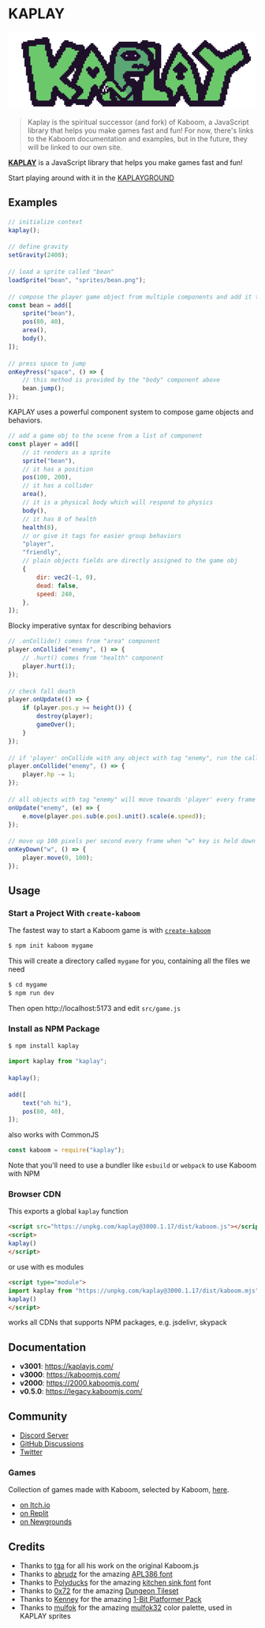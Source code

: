 # KAPLAY

![KAPLAY](assets/kaplay.png)

> Kaplay is the spiritual successor (and fork) of Kaboom, a JavaScript library that helps you make games fast and fun!
> For now, there's links to the Kaboom documentation and examples, but in the future, they will be linked
> to our own site.

[**KAPLAY**](https://kaplayjs.com/) is a JavaScript library that helps you make games fast and fun!

Start playing around with it in the [KAPLAYGROUND](https://play.kaplayjs.com/)

## Examples

```js
// initialize context
kaplay();

// define gravity
setGravity(2400);

// load a sprite called "bean"
loadSprite("bean", "sprites/bean.png");

// compose the player game object from multiple components and add it to the game
const bean = add([
    sprite("bean"),
    pos(80, 40),
    area(),
    body(),
]);

// press space to jump
onKeyPress("space", () => {
    // this method is provided by the "body" component above
    bean.jump();
});
```

KAPLAY uses a powerful component system to compose game objects and behaviors.

```js
// add a game obj to the scene from a list of component
const player = add([
    // it renders as a sprite
    sprite("bean"),
    // it has a position
    pos(100, 200),
    // it has a collider
    area(),
    // it is a physical body which will respond to physics
    body(),
    // it has 8 of health
    health(8),
    // or give it tags for easier group behaviors
    "player",
    "friendly",
    // plain objects fields are directly assigned to the game obj
    {
        dir: vec2(-1, 0),
        dead: false,
        speed: 240,
    },
]);
```

Blocky imperative syntax for describing behaviors

```js
// .onCollide() comes from "area" component
player.onCollide("enemy", () => {
    // .hurt() comes from "health" component
    player.hurt(1);
});

// check fall death
player.onUpdate(() => {
    if (player.pos.y >= height()) {
        destroy(player);
        gameOver();
    }
});

// if 'player' onCollide with any object with tag "enemy", run the callback
player.onCollide("enemy", () => {
    player.hp -= 1;
});

// all objects with tag "enemy" will move towards 'player' every frame
onUpdate("enemy", (e) => {
    e.move(player.pos.sub(e.pos).unit().scale(e.speed));
});

// move up 100 pixels per second every frame when "w" key is held down
onKeyDown("w", () => {
    player.move(0, 100);
});
```

## Usage

### Start a Project With `create-kaboom`

The fastest way to start a Kaboom game is with [`create-kaboom`](https://github.com/replit/kaboom/tree/master/pkgs/create)

```sh
$ npm init kaboom mygame
```

This will create a directory called `mygame` for you, containing all the files we need

```sh
$ cd mygame
$ npm run dev
```

Then open http://localhost:5173 and edit `src/game.js`

### Install as NPM Package

```sh
$ npm install kaplay
```

```js
import kaplay from "kaplay";

kaplay();

add([
    text("oh hi"),
    pos(80, 40),
]);
```

also works with CommonJS

```js
const kaboom = require("kaplay");
```

Note that you'll need to use a bundler like `esbuild` or `webpack` to use Kaboom with NPM

### Browser CDN

This exports a global `kaplay` function

```html
<script src="https://unpkg.com/kaplay@3000.1.17/dist/kaboom.js"></script>
<script>
kaplay()
</script>
```

or use with es modules

```html
<script type="module">
import kaplay from "https://unpkg.com/kaplay@3000.1.17/dist/kaboom.mjs"
kaplay()
</script>
```

works all CDNs that supports NPM packages, e.g. jsdelivr, skypack

## Documentation

- **v3001**: https://kaplayjs.com/
- **v3000**: https://kaboomjs.com/
- **v2000**: https://2000.kaboomjs.com/
- **v0.5.0**: https://legacy.kaboomjs.com/

## Community

- [Discord Server](https://discord.gg/aQ6RuQm3TF)
- [GitHub Discussions](https://github.com/marklovers/kaplay/discussions)
- [Twitter](https://twitter.com/Kaboomjs)

### Games

Collection of games made with Kaboom, selected by Kaboom, [here](https://itch.io/c/2645141/made-in-kaboom).

- [on Itch.io](https://itch.io/games/tag-kaboomjs)
- [on Replit](https://replit.com/apps/kaboom)
- [on Newgrounds](https://www.newgrounds.com/search/conduct/games?tags=kaboomjs)

## Credits

- Thanks to [tga](https://space55.xyz) for all his work on the original Kaboom.js
- Thanks to [abrudz](https://github.com/abrudz) for the amazing [APL386 font](https://abrudz.github.io/APL386/)
- Thanks to [Polyducks](http://polyducks.co.uk/) for the amazing [kitchen sink font](https://polyducks.itch.io/kitchen-sink-textmode-font) font
- Thanks to [0x72](https://0x72.itch.io/) for the amazing [Dungeon Tileset](https://0x72.itch.io/dungeontileset-ii)
- Thanks to [Kenney](https://kenney.nl/) for the amazing [1-Bit Platformer Pack](https://kenney.nl/assets/1-bit-platformer-pack)
- Thanks to [mulfok](https://twitter.com/MulfoK) for the amazing [mulfok32](https://lospec.com/palette-list/mulfok32) color palette, used in KAPLAY sprites
